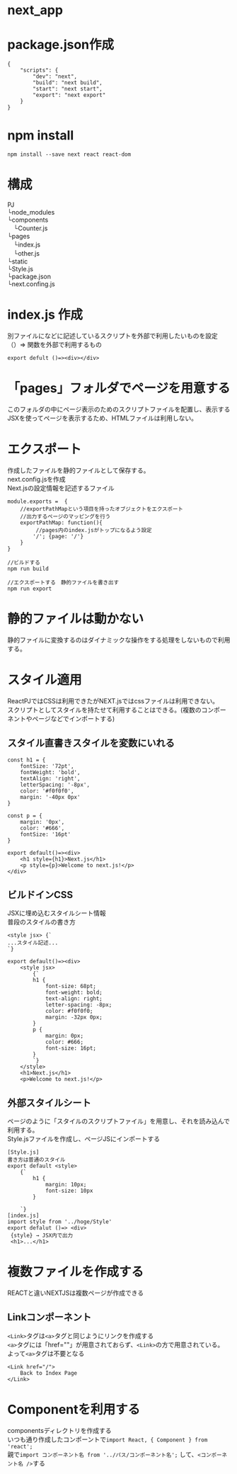 # next_app

# package.json作成
```
{
    "scripts": {
        "dev": "next",
        "build": "next build",
        "start": "next start",
        "export": "next export"
    }
}
```

# npm install
```
npm install --save next react react-dom
```

# 構成
PJ  
└node_modules  
└components  
　└Counter.js  
└pages  
　└index.js  
　└other.js  
└static  
 └Style.js  
└package.json  
└next.confing.js  


# index.js 作成
別ファイルになどに記述しているスクリプトを外部で利用したいものを設定<br>
（）=> 関数を外部で利用するもの<br>
```
export defult ()=><div></div>
```

# 「pages」フォルダでページを用意する
このフォルダの中にページ表示のためのスクリプトファイルを配置し、表示する<br>
JSXを使ってページを表示するため、HTMLファイルは利用しない。<br>

# エクスポート
作成したファイルを静的ファイルとして保存する。<br>
next.config.jsを作成  
Next.jsの設定情報を記述するファイル  
```
module.exports =  {
    //exportPathMapという項目を持ったオブジェクトをエクスポート
    //出力するページのマッピングを行う
    exportPathMap: function(){
    　　　//pages内のindex.jsがトップになるよう設定
        '/'; {page: '/'}
    }
}
```

```
//ビルドする
npm run build

//エクスポートする　静的ファイルを書き出す
npm run export
```

# 静的ファイルは動かない
静的ファイルに変換するのはダイナミックな操作をする処理をしないもので利用する。

# スタイル適用
ReactPJではCSSは利用できたがNEXT.jsではcssファイルは利用できない。  
スクリプトとしてスタイルを持たせて利用することはできる。(複数のコンポーネントやページなどでインポートする)

## スタイル直書きスタイルを変数にいれる
```
const h1 = {
    fontSize: '72pt',
    fontWeight: 'bold',
    textAlign: 'right',
    letterSpacing: '-8px',
    color: '#f0f0f0',
    margin: '-40px 0px'
}

const p = {
    margin: '0px',
    color: '#666',
    fontSize: '16pt'
}

export default()=><div>
    <h1 style={h1}>Next.js</h1>
    <p style={p}>Welcome to next.js!</p>
</div>
```

## ビルドインCSS
JSXに埋め込むスタイルシート情報  
普段のスタイルの書き方
```
<style jsx> {`
...スタイル記述...
`}
```
```
export default()=><div>
    <style jsx>
        {`
        h1 {
            font-size: 68pt;
            font-weight: bold;
            text-align: right;
            letter-spacing: -8px;
            color: #f0f0f0;
            margin: -32px 0px;
        }
        p {
            margin: 0px;
            color: #666;
            font-size: 16pt;
        }
        `}
    </style>
    <h1>Next.js</h1>
    <p>Welcome to next.js!</p>
```

## 外部スタイルシート
ページのように「スタイルのスクリプトファイル」を用意し、それを読み込んで利用する。  
Style.jsファイルを作成し、ページJSにインポートする
```
[Style.js]
書き方は普通のスタイル
export default <style>
    {`
        h1 {
            margin: 10px;
            font-size: 10px
        }
    
    `}
[index.js]
import style from '../hoge/Style'
export defalut ()=> <div>
 {style} → JSX内で出力
 <h1>...</h1>
```

# 複数ファイルを作成する
REACTと違いNEXTJSは複数ページが作成できる  

## Linkコンポーネント
```<Link>```タグは```<a>```タグと同じようにリンクを作成する  
```<a>```タグには「href=""」が用意されておらず、```<Link>```の方で用意されている。  
よって```<a>```タグは不要となる
```
<Link href="/">
    Back to Index Page 
</Link>
```

# Componentを利用する
componentsディレクトリを作成する  
いつも通り作成したコンポーントで```import React, { Component } from 'react';```  
親で```import コンポーネント名 from '../パス/コンポーネント名';``` して、```<コンポーネント名 />```する





